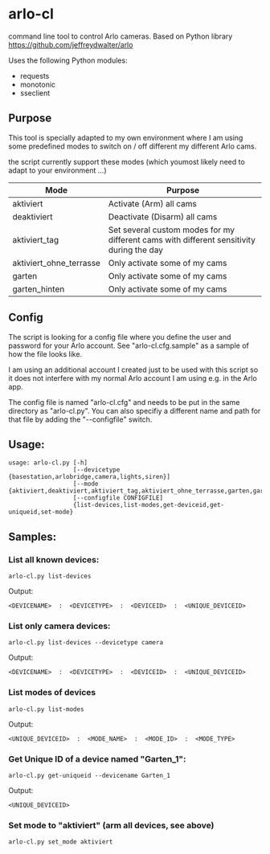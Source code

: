 # arlo-cl

command line tool to control Arlo cameras. Based on Python library https://github.com/jeffreydwalter/arlo

Uses the following Python modules:
* requests
* monotonic
* sseclient

## Purpose

This tool is specially adapted to my own environment where I am using some predefined modes to switch on / off different my different Arlo cams.

the script currently support these modes (which youmost likely need to adapt to your environment ...)

Mode | Purpose
--- | ---
aktiviert | Activate (Arm) all cams
deaktiviert | Deactivate (Disarm) all cams
aktiviert_tag | Set several custom modes for my different cams with different sensitivity during the day
aktiviert_ohne_terrasse | Only activate some of my cams
garten | Only activate some of my cams
garten_hinten | Only activate some of my cams

## Config

The script is looking for a config file where you define the user and password for your Arlo account. See "arlo-cl.cfg.sample" as a sample of how the file looks like.

I am using an additional account I created just to be used with this script so it does not interfere with my normal Arlo account I am using e.g. in the Arlo app.

The config file is named "arlo-cl.cfg" and needs to be put in the same directory as "arlo-cl.py". You can also specifiy a different name and path for that file by adding the "--configfile" switch.


## Usage:

```text
usage: arlo-cl.py [-h]
                  [--devicetype {basestation,arlobridge,camera,lights,siren}]
                  [--mode {aktiviert,deaktiviert,aktiviert_tag,aktiviert_ohne_terrasse,garten,garten_hinten}]
                  [--configfile CONFIGFILE]
                  {list-devices,list-modes,get-deviceid,get-uniqueid,set-mode}
```

## Samples:

### List all known devices:

```text
arlo-cl.py list-devices
```
Output:

```text
<DEVICENAME>  :  <DEVICETYPE>  :  <DEVICEID>  :  <UNIQUE_DEVICEID>
```

### List only camera devices:

```text
arlo-cl.py list-devices --devicetype camera
```
Output:

```text
<DEVICENAME>  :  <DEVICETYPE>  :  <DEVICEID>  :  <UNIQUE_DEVICEID>
```

### List modes of devices

```text
arlo-cl.py list-modes
```
Output:

```text
<UNIQUE_DEVICEID>  :  <MODE_NAME>  :  <MODE_ID>  :  <MODE_TYPE> 
```

### Get Unique ID of a device named "Garten_1":

```text
arlo-cl.py get-uniqueid --devicename Garten_1
```
Output:

```text
<UNIQUE_DEVICEID>
```

### Set mode to "aktiviert" (arm all devices, see above)

```text
arlo-cl.py set_mode aktiviert
```

